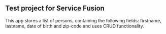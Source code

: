 ## Test project for Service Fusion

This app stores a list of persons, containing the following fields: firstname, lastname, date of birth and zip-code
and uses CRUD functionality.